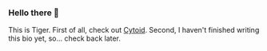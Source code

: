 ### Hello there 👋

This is Tiger. First of all, check out [Cytoid](https://github.com/Cytoid/cytoid). Second, I haven't finished writing this bio yet, so... check back later.

<!--
**TigerHix/tigerhix** is a ✨ _special_ ✨ repository because its `README.md` (this file) appears on your GitHub profile.

Here are some ideas to get you started:

- 🔭 I’m currently working on ...
- 🌱 I’m currently learning ...
- 👯 I’m looking to collaborate on ...
- 🤔 I’m looking for help with ...
- 💬 Ask me about ...
- 📫 How to reach me: ...
- 😄 Pronouns: ...
- ⚡ Fun fact: ...
-->
